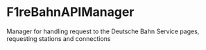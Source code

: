 F1reBahnAPIManager
==================

Manager for handling request to the Deutsche Bahn Service pages, requesting stations and connections
